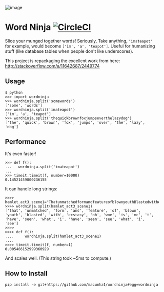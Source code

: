 ![image](https://user-images.githubusercontent.com/2049665/29219793-b4dcb942-7e7e-11e7-8785-761b0e784e04.png)

Word Ninja [![CircleCI](https://circleci.com/gh/macunha1/wordninja.svg?style=svg)](https://circleci.com/gh/macunha1/wordninja)
==========

Slice your munged together words!  Seriously, Take anything, `'imateapot'` for example, would become `['im', 'a', 'teapot']`.  Useful for humanizing stuff (like database tables when people don't like underscores).

This project is repackaging the excellent work from here: http://stackoverflow.com/a/11642687/2449774

Usage
-----
```
$ python
>>> import wordninja
>>> wordninja.split('somewords')
['some', 'words']
>>> wordninja.split('imateapot')
['im', 'a', 'teapot']
>>> wordninja.split('thequickbrownfoxjumpsoverthelazydog')
['the', 'quick', 'brown', 'fox', 'jumps', 'over', 'the', 'lazy', 'dog']
```

Performance
-----------
It's even faster!

```
>>> def f():
...   wordninja.split('imateapot')
... 
>>> timeit.timeit(f, number=10000)
0.14521459000236155
```

It can handle long strings:
```
>>>> hamlet_act3_scene1="ThatunmatchedformandfeatureofblownyouthBlastedwithecstasy.Oh,woeisme,T'haveseenwhatIhaveseen,seewhatIsee!".lower()
>>>> wordninja.split(hamlet_act3_scene1)
['that', 'unmatched', 'form', 'and', 'feature', 'of', 'blown', 'youth', 'blasted', 'with', 'ecstasy', 'oh', 'woe', 'is', 'me', 't', 'have', 'seen', 'what', 'i', 'have', 'seen', 'see', 'what', 'i', 'see']
>>>>
>>>> def f():
....     wordninja.split(hamlet_act3_scene1)
....
>>>> timeit.timeit(f, number=1)
0.005466152999360929
```
And scales well.  (This string took ~5ms to compute.)

How to Install
--------------

```
pip install -e git+https://github.com/macunha1/wordninja#egg=wordninja
```

